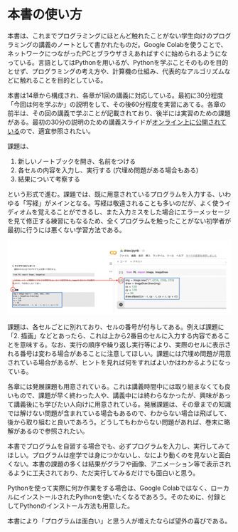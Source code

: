 # 本書の使い方

本書は、これまでプログラミングにほとんど触れたことがない学生向けのプログラミングの講義のノートとして書かれたものだ。Google Colabを使うことで、ネットワークにつながったPCとブラウザさえあればすぐに始められるようになっている。言語としてはPythonを用いるが、Pythonを学ぶことそのものを目的とせず、プログラミングの考え方や、計算機の仕組み、代表的なアルゴリズムなどに触れることを目的としている。

本書は14章から構成され、各章が1回の講義に対応している。最初に30分程度「今回は何を学ぶか」の説明をして、その後60分程度を実習にあてる。各章の前半は、その回の講義で学ぶことが記載されており、後半には実習のための課題がある。最初の30分の説明のための講義スライドが[オンライン上に公開されている](https://kaityo256.github.io/python_zero/)ので、適宜参照されたい。

課題は、

1. 新しいノートブックを開き、名前をつける
2. 各セルの内容を入力し、実行する (穴埋め問題がある場合もある)
3. 結果について考察する

という形式で進む。課題では、既に用意されているプログラムを入力する、いわゆる「写経」がメインとなる。写経は敬遠されることも多いのだが、よく使うイディオムを覚えることができるし、また入力ミスをした場合にエラーメッセージを見て修正する練習にもなるため、全くプログラムを触ったことがない初学者が最初に行うには悪くない学習方法である。

![セル番号の対応](fig/cell_number.png)

課題は、各セルごとに別れており、セルの番号が付与してある。例えば課題に「2. 描画」などとあったら、これは上から2番目のセルに入力する内容であることを意味する。なお、実行の順序や繰り返し実行等により、実際のセルに表示される番号は変わる場合があることに注意してほしい。課題には穴埋め問題が用意されている場合があるが、ヒントを見れば何をすればよいかはわかるようになっている。

各章には発展課題も用意されている。これは講義時間中には取り組まなくても良いもので、課題が早く終わった人や、講義中には終わらなかったが、興味があって講義後にも学びたい人向けに用意されている。発展課題は、その章までの知識では解けない問題が含まれている場合もあるので、わからない場合は飛ばして、後から取り組むと良いであろう。どうしてもわからない問題があれば、巻末に略解があるので参照されたい。

本書でプログラムを自習する場合でも、必ずプログラムを入力し、実行してみてほしい。プログラムは座学では身につかないし、なにより動くのを見ないと面白くない。本書の課題の多くは結果がグラフや画像、アニメーション等で表示されるように工夫されており、ただ実行してみるだけでも面白いと思う。

Pythonを使って実際に何か作業をする場合は、Google Colabではなく、ローカルにインストールされたPythonを使いたくなるであろう。そのために、付録としてPythonのインストール方法も用意した。

本書により「プログラムは面白い」と思う人が増えたならば望外の喜びである。
